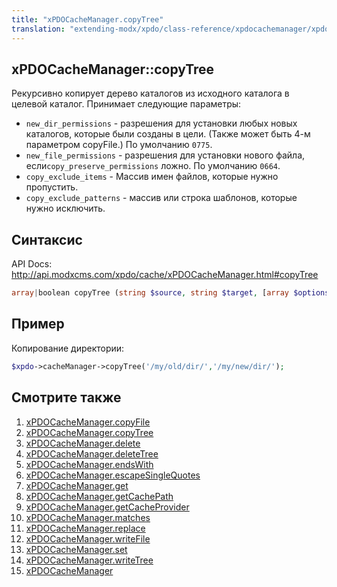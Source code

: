 ```yaml
---
title: "xPDOCacheManager.copyTree"
translation: "extending-modx/xpdo/class-reference/xpdocachemanager/xpdocachemanager.copytree"
---
```


## xPDOCacheManager::copyTree

Рекурсивно копирует дерево каталогов из исходного каталога в целевой каталог. Принимает следующие параметры:

-   `new_dir_permissions` - разрешения для установки любых новых каталогов, которые были созданы в цели. (Также может быть 4-м параметром copyFile.) По умолчанию `0775`.
-   `new_file_permissions` - разрешения для установки нового файла, если`copy_preserve_permissions` ложно. По умолчанию `0664`.
-   `copy_exclude_items` - Массив имен файлов, которые нужно пропустить.
-   `copy_exclude_patterns` - массив или строка шаблонов, которые нужно исключить.

## Синтаксис

API Docs: <http://api.modxcms.com/xpdo/cache/xPDOCacheManager.html#copyTree>

```php
array|boolean copyTree (string $source, string $target, [array $options = array()])
```

## Пример

Копирование директории:

```php
$xpdo->cacheManager->copyTree('/my/old/dir/','/my/new/dir/');
```

## Смотрите также

1. [xPDOCacheManager.copyFile](extending-modx/xpdo/class-reference/xpdocachemanager/xpdocachemanager.copyfile)
2. [xPDOCacheManager.copyTree](extending-modx/xpdo/class-reference/xpdocachemanager/xpdocachemanager.copytree)
3. [xPDOCacheManager.delete](extending-modx/xpdo/class-reference/xpdocachemanager/xpdocachemanager.delete)
4. [xPDOCacheManager.deleteTree](extending-modx/xpdo/class-reference/xpdocachemanager/xpdocachemanager.deletetree)
5. [xPDOCacheManager.endsWith](extending-modx/xpdo/class-reference/xpdocachemanager/xpdocachemanager.endswith)
6. [xPDOCacheManager.escapeSingleQuotes](extending-modx/xpdo/class-reference/xpdocachemanager/xpdocachemanager.escapesinglequotes)
7. [xPDOCacheManager.get](extending-modx/xpdo/class-reference/xpdocachemanager/xpdocachemanager.get)
8. [xPDOCacheManager.getCachePath](extending-modx/xpdo/class-reference/xpdocachemanager/xpdocachemanager.getcachepath)
9. [xPDOCacheManager.getCacheProvider](extending-modx/xpdo/class-reference/xpdocachemanager/xpdocachemanager.getcacheprovider)
10. [xPDOCacheManager.matches](extending-modx/xpdo/class-reference/xpdocachemanager/xpdocachemanager.matches)
11. [xPDOCacheManager.replace](extending-modx/xpdo/class-reference/xpdocachemanager/xpdocachemanager.replace)
12. [xPDOCacheManager.writeFile](extending-modx/xpdo/class-reference/xpdocachemanager/xpdocachemanager.writefile)
13. [xPDOCacheManager.set](extending-modx/xpdo/class-reference/xpdocachemanager/xpdocachemanager.set)
14. [xPDOCacheManager.writeTree](extending-modx/xpdo/class-reference/xpdocachemanager/xpdocachemanager.writetree)
15. [xPDOCacheManager](extending-modx/xpdo/class-reference/xpdocachemanager "xPDOCacheManager")
